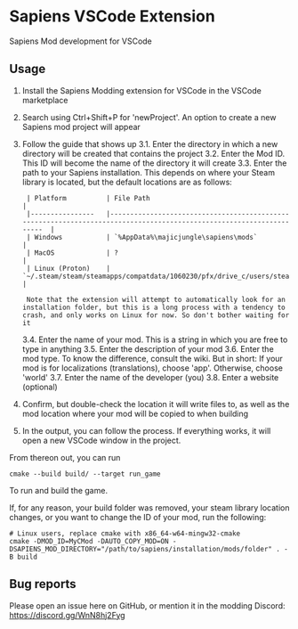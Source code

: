 # Sapiens VSCode Extension
Sapiens Mod development for VSCode

## Usage
1. Install the Sapiens Modding extension for VSCode in the VSCode marketplace
2. Search using Ctrl+Shift+P for 'newProject'. An option to create a new Sapiens mod project will appear
3. Follow the guide that shows up
    3.1. Enter the directory in which a new directory will be created that contains the project
    3.2. Enter the Mod ID. This ID will become the name of the directory it will create
    3.3. Enter the path to your Sapiens installation. This depends on where your Steam library is located, but the default locations are as follows:

        | Platform       	| File Path                                                                                                           	|
        |----------------	|---------------------------------------------------------------------------------------------------------------------	|
        | Windows        	| `%AppData%\majicjungle\sapiens\mods`                                                                                	|
        | MacOS          	| ?                                                                                                                   	|
        | Linux (Proton) 	| `~/.steam/steam/steamapps/compatdata/1060230/pfx/drive_c/users/steamuser/AppData/Roaming/majicjungle/sapiens/mods/` 	|

        Note that the extension will attempt to automatically look for an installation folder, but this is a long process with a tendency to crash, and only works on Linux for now. So don't bother waiting for it
    3.4. Enter the name of your mod. This is a string in which you are free to type in anything
    3.5. Enter the description of your mod
    3.6. Enter the mod type. To know the difference, consult the wiki. But in short: If your mod is for localizations (translations), choose 'app'. Otherwise, choose 'world'
    3.7. Enter the name of the developer (you)
    3.8. Enter a website (optional)
4. Confirm, but double-check the location it will write files to, as well as the mod location where your mod will be copied to when building
5. In the output, you can follow the process. If everything works, it will open a new VSCode window in the project.

From thereon out, you can run
```
cmake --build build/ --target run_game
```
To run and build the game.

If, for any reason, your build folder was removed, your steam library location changes, or you want to change the ID of your mod, run the following:
```
# Linux users, replace cmake with x86_64-w64-mingw32-cmake
cmake -DMOD_ID=MyCMod -DAUTO_COPY_MOD=ON -DSAPIENS_MOD_DIRECTORY="/path/to/sapiens/installation/mods/folder" . -B build
```

## Bug reports
Please open an issue here on GitHub, or mention it in the modding Discord: https://discord.gg/WnN8hj2Fyg